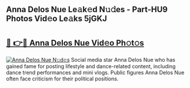 ## Anna Delos Nue Le𝚊k𝚎d N𝚞𝚍es - Part-HU9 Photos Vid𝚎o Le𝚊ks 5jGKJ

# <h2><a href="http://fb7eosu.evod.top/?m=Anna+Delos+Nue">🔗 👉🔴 Anna Delos Nue Vid𝚎o Ph𝚘t𝚘s</a></h2>

[![Anna Delos Nue N𝚞d𝚎s](https://i.imgur.com/8V9OHl7.gif)](http://fb7eosu.evod.top/?m=Anna+Delos+Nue)
Social media star Anna Delos Nue who has gained fame for posting lifestyle and dance-related content, including dance trend performances and mini vlogs. Public figures Anna Delos Nue often face criticism for their political positions. 
